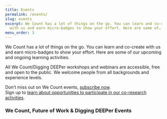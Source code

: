 ```yaml
---
title: Events
permalink: /events/
slug: events
excerpt: We Count has a lot of things on the go. You can learn and co-create
  with us and earn micro-badges to show your effort. Here are some of…
menu_order: 3
---
```

We Count has a lot of things on the go. You can learn and co-create with us and earn micro-badges to show your effort. Here are some of our upcoming and ongoing learning activities.

All We Count/Digging DEEPer workshops and webinars are accessible, free and open to the public. We welcome people from all backgrounds and experience levels.

Don’t miss out on We Count events, [subscribe now](https://ocadu.us6.list-manage.com/subscribe?u=df09b45913649b12f2a2aef66&id=97ef2e9d6a).\
Sign up to [learn about opportunities to participate in our co-research activities](https://forms.office.com/pages/responsepage.aspx?id=0WnkBiotj0aum33wlo62199fYthCJCZAjMYVyFj1V1dUNjdNSFRTTkVXTVNNOEM0RVZHOVlBNEJVMiQlQCN0PWcu).

### We Count, Future of Work & Digging DEEPer Events
